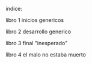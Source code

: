 indice:

libro 1 inicios genericos

libro 2 desarrollo generico

libro 3 final "inesperado"

libro 4 el malo no estaba muerto